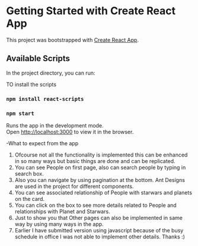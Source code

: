 # Getting Started with Create React App
This project was bootstrapped with [Create React App](https://github.com/facebook/create-react-app).
## Available Scripts
In the project directory, you can run:

TO install the scripts

### `npm install react-scripts`

### `npm start`
Runs the app in the development mode.\
Open [http://localhost:3000](http://localhost:3000) to view it in the browser.


-What to expect from the app

1. Ofcourse not all the functionality is implemented this can be enhanced in so many ways but basic things are done and can be replicated.
2. You can see People on first page, also can search people by typing in search box.
3. Also you can navigate by using pagination at the bottom. Ant Designs are used in the project for different components.
4. You can see associated relationship of People with starwars and planets on the card.
5. You can click on the box to see more details related to People and relationships with Planet and Starwars.
6. Just to show you that Other pages can also be implemented in same way by using many ways in the app.
7. Earlier I have submitted version using javascript because of the busy schedule in office I was not able to implement other details. Thanks :)
